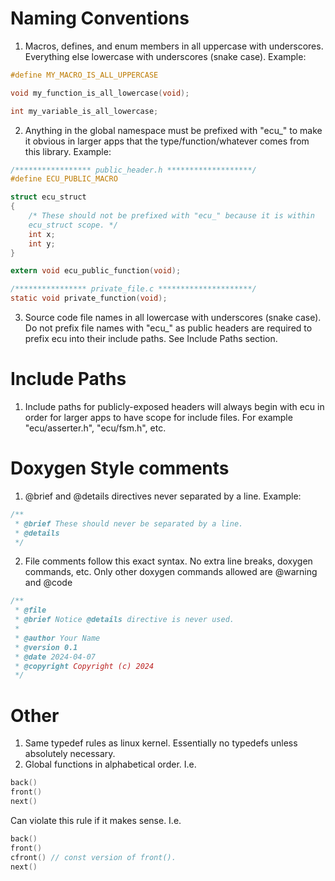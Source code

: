 # Naming Conventions

1. Macros, defines, and enum members in all uppercase with underscores. Everything else lowercase with underscores (snake case). Example:
```C
#define MY_MACRO_IS_ALL_UPPERCASE

void my_function_is_all_lowercase(void);

int my_variable_is_all_lowercase;
```

2. Anything in the global namespace must be prefixed with "ecu_" to make it obvious in larger apps that the type/function/whatever comes from this library. Example:
```C
/***************** public_header.h *******************/
#define ECU_PUBLIC_MACRO

struct ecu_struct
{
    /* These should not be prefixed with "ecu_" because it is within
    ecu_struct scope. */
    int x;
    int y;
}

extern void ecu_public_function(void);

/**************** private_file.c *********************/
static void private_function(void);
```

3. Source code file names in all lowercase with underscores (snake case). Do not prefix file names with "ecu_" as public headers are required to prefix ecu into their include paths. See Include Paths section.


# Include Paths
1. Include paths for publicly-exposed headers will always begin with ecu in order for larger apps to have scope for include files. For example "ecu/asserter.h", "ecu/fsm.h", etc.

# Doxygen Style comments
1. @brief and @details directives never separated by a line. Example:
```C
/**
 * @brief These should never be separated by a line.
 * @details
 */
```

2. File comments follow this exact syntax. No extra line breaks, doxygen commands, etc. Only other doxygen commands
allowed are @warning and @code
```C
/**
 * @file
 * @brief Notice @details directive is never used.
 * 
 * @author Your Name
 * @version 0.1
 * @date 2024-04-07
 * @copyright Copyright (c) 2024
 */
```

# Other
1. Same typedef rules as linux kernel. Essentially no typedefs unless absolutely necessary.
2. Global functions in alphabetical order. I.e.
```C
back()
front()
next()
```

Can violate this rule if it makes sense. I.e.
```C
back()
front()
cfront() // const version of front().
next()
```
